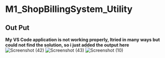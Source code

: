 # M1_ShopBillingSystem_Utility

## Out Put 

**My VS Code application is not working properly, Itried in many ways but could not find the solution, so i just added the output here**
![Screenshot (42)](https://user-images.githubusercontent.com/98815258/153602239-c41f3c9a-4677-4739-b76d-871718660729.png)
![Screenshot (43)](https://user-images.githubusercontent.com/98815258/153602273-1379397b-a92d-486e-8352-0bcff917f90b.png)
![Screenshot (10)](https://user-images.githubusercontent.com/98815258/153604277-d4a484d4-5d78-40b4-9a89-1c39314db18e.png)
